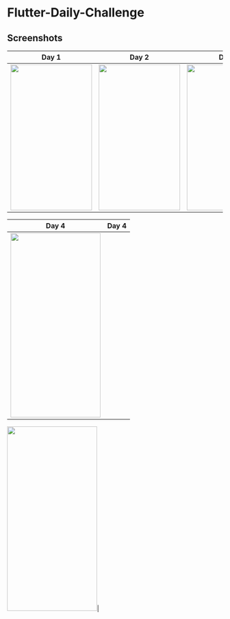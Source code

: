 # Flutter-Daily-Challenge
## Screenshots

| Day 1 | Day 2 | Day3 | Telegram Ui | Telegram UI
|:-:|:-:|:-:|:-:|:-:|
| <img src ="https://user-images.githubusercontent.com/61195602/147888425-50c6d002-e7fa-4675-b799-8f64e0661795.png" width="190" height="340"/> | <img src ="https://user-images.githubusercontent.com/61195602/147888611-5ba1de41-a658-493f-89ea-b9a5214566b8.png" width="190" height="340"/> | <img src ="https://user-images.githubusercontent.com/61195602/147888343-c8ee957f-0097-4036-b5df-bb059f5e606e.png" width="190" height="340"/> | <img src ="https://user-images.githubusercontent.com/61195602/147888370-b2be2a85-6fc0-4149-873c-6f8eca4fdddc.png" width="190" height="340"/> | <img src ="https://user-images.githubusercontent.com/61195602/147888374-1d7eca8e-68ed-4e48-b99b-c0a96608c06f.png" width="190" height="340"/> |



| Day 4 | Day 4 |
|:-:|:-:|
| <img src ="https://user-images.githubusercontent.com/61195602/147977208-22983bdd-cc5c-4b3c-9b42-4da8992f5233.png" width="210" height="430"/> |
<img src ="
https://user-images.githubusercontent.com/61195602/161694821-99e55bcd-0de1-4ef0-a0aa-43ff80d57aab.jpg" width="210" height="430"/>|
